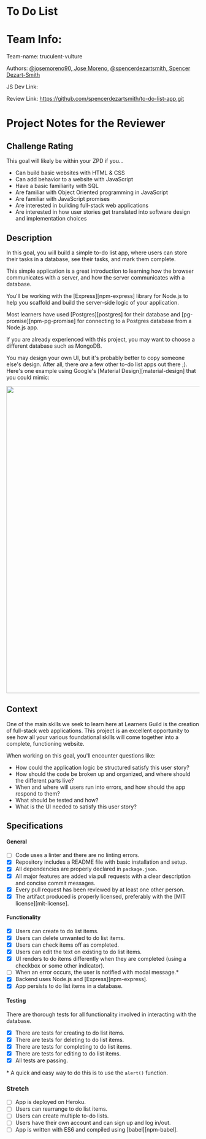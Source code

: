 # To Do List
# Team Info:

Team-name: truculent-vulture

Authors: [@josemoreno90, Jose Moreno](https://github.com/josemoreno90), [@spencerdezartsmith, Spencer Dezart-Smith](https://github.com/spencerdezartsmith)

JS Dev Link:

Review Link:
https://github.com/spencerdezartsmith/to-do-list-app.git

# Project Notes for the Reviewer
## Challenge Rating

This goal will likely be within your ZPD if you...

- Can build basic websites with HTML & CSS
- Can add behavior to a website with JavaScript
- Have a basic familiarity with SQL
- Are familiar with Object Oriented programming in JavaScript
- Are familiar with JavaScript promises
- Are interested in building full-stack web applications
- Are interested in how user stories get translated into software design and implementation choices

## Description

In this goal, you will build a simple to-do list app, where users can store their tasks in a database, see their tasks, and mark them complete.

This simple application is a great introduction to learning how the browser communicates with a server, and how the server communicates with a database.

You'll be working with the [Express][npm-express] library for Node.js to help you scaffold and build the server-side logic of your application.

Most learners have used [Postgres][postgres] for their database and  [pg-promise][npm-pg-promise] for connecting to a Postgres database from a Node.js app.

If you are already experienced with this project, you may want to choose a different database such as MongoDB.

You may design your own UI, but it's probably better to copy someone else's design. After all, there _are_ a few other to-do list apps out there ;). Here's one example using Google's [Material Design][material-design] that you could mimic:

<img width="800" src="https://cloud.githubusercontent.com/assets/709100/23414837/3f8c7046-fdab-11e6-8631-8dfb80662e24.png">

## Context

One of the main skills we seek to learn here at Learners Guild is the creation of full-stack web applications. This project is an excellent opportunity to see how all your various foundational skills will come together into a complete, functioning website.

When working on this goal, you'll encounter questions like:

- How could the application logic be structured satisfy this user story?
- How should the code be broken up and organized, and where should the different parts live?
- When and where will users run into errors, and how should the app respond to them?
- What should be tested and how?
- What is the UI needed to satisfy this user story?

## Specifications

#### General
- [ ] Code uses a linter and there are no linting errors.
- [X] Repository includes a README file with basic installation and setup.
- [X] All dependencies are properly declared in `package.json`.
- [X] All major features are added via pull requests with a clear description and concise commit messages.
- [X] Every pull request has been reviewed by at least one other person.
- [X] The artifact produced is properly licensed, preferably with the [MIT license][mit-license].

#### Functionality
- [X] Users can create to do list items.
- [X] Users can delete unwanted to do list items.
- [X] Users can check items off as completed.
- [X] Users can edit the text on existing to do list items.
- [X] UI renders to do items differently when they are completed (using a checkbox or some other indicator).
- [ ] When an error occurs, the user is notified with modal message.\*
- [X] Backend uses Node.js and [Express][npm-express].
- [X] App persists to do list items in a database.

#### Testing
There are thorough tests for all functionality involved in interacting with the database.
- [X] There are tests for creating to do list items.
- [X] There are tests for deleting to do list items.
- [X] There are tests for completing to do list items.
- [X] There are tests for editing to do list items.
- [X] All tests are passing.

\* A quick and easy way to do this is to use the `alert()` function.

### Stretch

- [ ] App is deployed on Heroku.
- [ ] Users can rearrange to do list items.
- [ ] Users can create multiple to-do lists.
- [ ] Users have their own account and can sign up and log in/out.
- [ ] App is written with ES6 and compiled using [babel][npm-babel].

